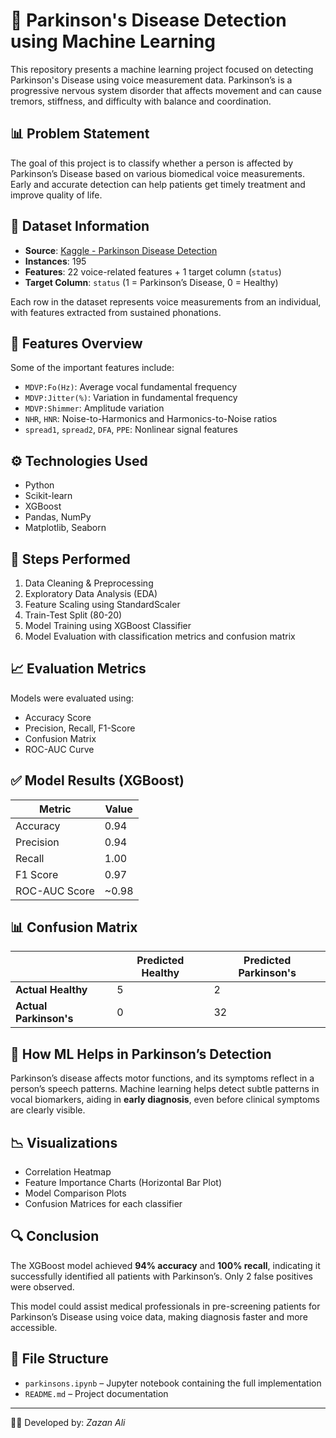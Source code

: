 
# 🧠 Parkinson's Disease Detection using Machine Learning

This repository presents a machine learning project focused on detecting Parkinson's Disease using voice measurement data. Parkinson’s is a progressive nervous system disorder that affects movement and can cause tremors, stiffness, and difficulty with balance and coordination.

## 📊 Problem Statement

The goal of this project is to classify whether a person is affected by Parkinson’s Disease based on various biomedical voice measurements. Early and accurate detection can help patients get timely treatment and improve quality of life.

## 📁 Dataset Information

- **Source**: [Kaggle - Parkinson Disease Detection](https://www.kaggle.com/datasets/jainaru/parkinson-disease-detection)
- **Instances**: 195
- **Features**: 22 voice-related features + 1 target column (`status`)
- **Target Column**: `status` (1 = Parkinson’s Disease, 0 = Healthy)

Each row in the dataset represents voice measurements from an individual, with features extracted from sustained phonations.

## 🔬 Features Overview

Some of the important features include:
- `MDVP:Fo(Hz)`: Average vocal fundamental frequency
- `MDVP:Jitter(%)`: Variation in fundamental frequency
- `MDVP:Shimmer`: Amplitude variation
- `NHR`, `HNR`: Noise-to-Harmonics and Harmonics-to-Noise ratios
- `spread1`, `spread2`, `DFA`, `PPE`: Nonlinear signal features

## ⚙️ Technologies Used

- Python
- Scikit-learn
- XGBoost
- Pandas, NumPy
- Matplotlib, Seaborn

## 🚀 Steps Performed

1. Data Cleaning & Preprocessing
2. Exploratory Data Analysis (EDA)
3. Feature Scaling using StandardScaler
4. Train-Test Split (80-20)
5. Model Training using XGBoost Classifier
6. Model Evaluation with classification metrics and confusion matrix

## 📈 Evaluation Metrics

Models were evaluated using:
- Accuracy Score
- Precision, Recall, F1-Score
- Confusion Matrix
- ROC-AUC Curve

## ✅ Model Results (XGBoost)

| Metric            | Value  |
|-------------------|--------|
| Accuracy          | 0.94   |
| Precision         | 0.94   |
| Recall            | 1.00   |
| F1 Score          | 0.97   |
| ROC-AUC Score     | ~0.98  |

## 📊 Confusion Matrix

|                    | Predicted Healthy | Predicted Parkinson's |
|--------------------|-------------------|------------------------|
| **Actual Healthy** | 5                 | 2                      |
| **Actual Parkinson's** | 0            | 32                     |

## 📌 How ML Helps in Parkinson’s Detection

Parkinson’s disease affects motor functions, and its symptoms reflect in a person’s speech patterns. Machine learning helps detect subtle patterns in vocal biomarkers, aiding in **early diagnosis**, even before clinical symptoms are clearly visible.

## 📉 Visualizations

- Correlation Heatmap
- Feature Importance Charts (Horizontal Bar Plot)
- Model Comparison Plots
- Confusion Matrices for each classifier

## 🔍 Conclusion

The XGBoost model achieved **94% accuracy** and **100% recall**, indicating it successfully identified all patients with Parkinson’s. Only 2 false positives were observed.

This model could assist medical professionals in pre-screening patients for Parkinson’s Disease using voice data, making diagnosis faster and more accessible.

## 📁 File Structure

- `parkinsons.ipynb` – Jupyter notebook containing the full implementation
- `README.md` – Project documentation

---

👨‍💻 Developed by: *Zazan Ali*
